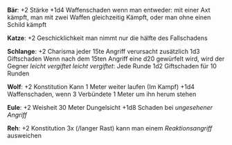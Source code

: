 
**Bär**:
+2 Stärke
+1d4 Waffenschaden wenn man entweder: 
mit einer Axt kämpft, 
man mit zwei Waffen gleichzeitig Kämpft,
oder man ohne einen Schild kämpft


**Katze**:
+2 Geschicklichkeit
man nimmt nur die hälfte des Fallschadens


**Schlange**:
+2 Charisma
jeder 15te Angriff verursacht zusätzlich 1d3 Giftschaden
Wenn nach dem 15ten Angriff eine d20 gewürfelt wird, wird der Gegner *leicht vergiftet*
*leicht vergiftet*: Jede Runde 1d2 Giftschaden für 10 Runden


**Wolf**:
+2 Konstitution
Kann 1 Meter weiter laufen (Im Kampf)
+1d4 Waffenschaden, wenn 3 Verbündete 1 Meter um ihn herum stehen


**Eule**:
+2 Weisheit
30 Meter Dungelsicht
+1d8 Schaden bei *ungesehener Angriff*


**Reh**:
+2 Konstitution
3x (/langer Rast) kann man einem *Reaktionsangriff* ausweichen